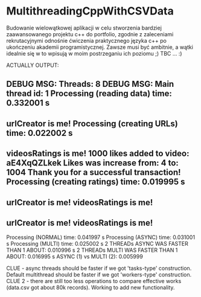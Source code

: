 # MultithreadingCppWithCSVData
Budowanie wielowątkowej aplikacji w celu stworzenia bardziej zaawansowanego projektu c++ do portfolio, zgodnie z zaleceniami rekrutacyjnymi odnośnie ćwiczenia praktycznego języka c++ po ukończeniu akademii programistycznej. Zawsze musi być ambitnie, a wątki idealnie się w to wpisują w moim postrzeganiu ich poziomu ;)  TBC ... :) 

ACTUALLY OUTPUT: 

DEBUG MSG: Threads: 8
DEBUG MSG: Main thread id: 1
Processing (reading data) time: 0.332001 s
----------------------------------------------
urlCreator is me!
Processing (creating URLs) time: 0.022002 s
----------------------------------------------
videosRatings is me!
1000 likes added to video: aE4XqQZLkek
Likes was increase from: 4 to: 1004
Thank you for a successful transaction!
Processing (creating ratings) time: 0.019995 s
----------------------------------------------
urlCreator is me!
videosRatings is me!
----------------------------------------------
urlCreator is me!
videosRatings is me!
----------------------------------------------
Processing (NORMAL) time: 0.041997 s
Processing (ASYNC) time: 0.031001 s
Processing (MULTI) time: 0.025002 s
2 THREADs ASYNC WAS FASTER THAN 1 ABOUT: 0.010996 s
2 THREADs MULTI WAS FASTER THAN 1 ABOUT: 0.016995 s
ASYNC (1) vs MULTI (2): 0.005999

CLUE - async threads should be faster if we got 'tasks-type' construction. Default multithread should be faster if we got 'workers-type' construction. 
CLUE 2 - there are still too less operations to compare effective works (data.csv got about 80k records). Working to add new functionality. 

